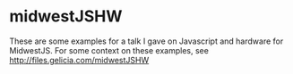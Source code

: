 # midwestJSHW

These are some examples for a talk I gave on Javascript and hardware for MidwestJS. For some context on these examples, see http://files.gelicia.com/midwestJSHW

